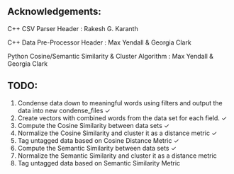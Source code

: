 
Acknowledgements:
------
C++ CSV Parser Header               : Rakesh G. Karanth

C++ Data Pre-Processor Header       : Max Yendall & Georgia Clark

Python Cosine/Semantic Similarity & Cluster Algorithm           : Max Yendall & Georgia Clark


TODO:
------
1. Condense data down to meaningful words using filters and output the data into new condense_files ✓
2. Create vectors with combined words from the data set for each field. ✓
3. Compute the Cosine Similarity between data sets ✓
4. Normalize the Cosine Similarity and cluster it as a distance metric ✓
5. Tag untagged data based on Cosine Distance Metric ✓
6. Compute the Semantic Similarity between data sets ✓
7. Normalize the Semantic Similarity and cluster it as a distance metric
8. Tag untagged data based on Semantic Similarity Metric
